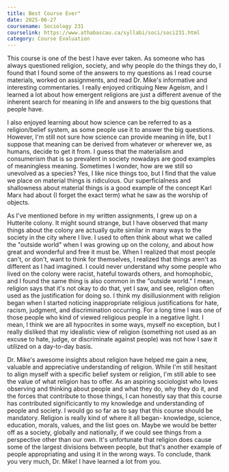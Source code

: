 ```yaml
---
title: Best Course Ever"
date: 2025-06-27
coursename: Sociology 231
courselink: https://www.athabascau.ca/syllabi/soci/soci231.html
category: Course Evaluation 
---
```

This course is one of the best I have ever taken. As someone who has always questioned religion, society, and why people do the things they do, I found that I found some of the answers to my questions as I read course materials, worked on assignments, and read Dr. Mike's informative and interesting commentaries. I really enjoyed critiquing New Ageism, and I learned a lot about how emergent religions are just a different avenue of the inherent search for meaning in life and answers to the big questions that people have. 

I also enjoyed learning about how science can be referred to as a religion/belief system, as some people use it to answer the big questions. However, I'm still not sure how science can provide meaning in life, but I suppose that meaning can be derived from whatever or wherever we, as humans, decide to get it from. I guess that the materialism and consumerism that is so prevalent in society nowadays are good examples of meaningless meaning. Sometimes I wonder, how are we still so unevolved as a species? Yes, I like nice things too, but I find that the value we place on material things is ridiculous. Our superficialness and shallowness about material things is a good example of the concept Karl Marx had about (I forget the exact term) what he saw as the worship of objects.

As I've mentioned before in my written assignments, I grew up on a Hutterite colony. It might sound strange, but I have observed that many things about the colony are actually quite similar in many ways to the society in the city where I live. I used to often think about what we called the "outside world" when I was growing up on the colony, and about how great and wonderful and free it must be. When I realized that most people can't, or don't, want to think for themselves, I realized that things aren't as different as I had imagined. I could never understand why some people who lived on the colony were racist, hateful towards others, and homophobic, and I found the same thing is also common in the "outside world." I mean, religion says that it's not okay to do that, yet I saw, and see,  religion often used as the justification for doing so. I think my disillusionment with religion began when I started noticing inappropriate religious justifications for hate, racism, judgment, and discrimination occurring. For a long time I was one of those people who kind of viewed religious people in a negative light. I mean, I think we are all hypocrites in some ways, myself no exception, but I really disliked that my idealistic view of religion (something not used as an excuse to hate, judge, or discriminate against people) was not how I saw it utilized on a day-to-day basis.

Dr. Mike's awesome insights about religion have helped me gain a new, valuable and appreciative understanding of religion. While I'm still hesitant to align myself with a specific belief system or religion, I'm still able to see the value of what religion has to offer. As an aspiring sociologist who loves observing and thinking about people and what they do, why they do it, and the forces that contribute to those things, I can honestly say that this course has contributed significicantly to my knowledge and understanding of people and society. I would go so far as to say that this course should be mandatory. Religion is really kind of where it all began- knowledge, science, education, morals, values, and the list goes on. Maybe we would be better off as a society, globally and nationally, if we could see things from a perspective other than our own. It's unfortunate that religion does cause some of the largest divisions between people, but that's another example of people appropriating and using it in the wrong ways. To conclude, thank you very much, Dr. Mike! I have learned a lot from you.
